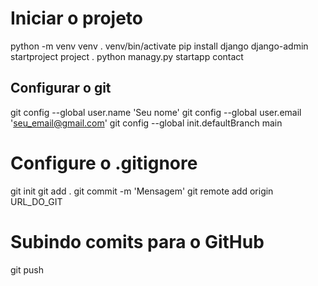 
# Iniciar o projeto
python -m venv venv
. venv/bin/activate
pip install django
django-admin startproject project .
python managy.py startapp contact


## Configurar o git
git config --global user.name 'Seu nome'
git config --global user.email 'seu_email@gmail.com'
git config --global init.defaultBranch main


# Configure o .gitignore
git init
git add .
git commit -m 'Mensagem'
git remote add origin URL_DO_GIT


# Subindo comits para o GitHub
git push